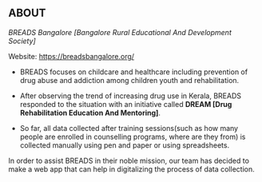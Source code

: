 ## ABOUT
*BREADS Bangalore [Bangalore Rural Educational And Development Society]*

Website: https://breadsbangalore.org/

- BREADS focuses on childcare and healthcare including prevention of drug abuse and addiction among children youth and rehabilitation. 

- After observing the trend of increasing drug use in Kerala, BREADS responded to the situation with an initiative called **DREAM [Drug Rehabilitation Education And Mentoring]**.

- So far, all data collected after training sessions(such as how many people are enrolled in counselling programs, where are they from) is collected manually using pen and paper or using spreadsheets.

In order to assist BREADS in their noble mission, our team has decided to make a web app that can help in digitalizing the process of data collection.
